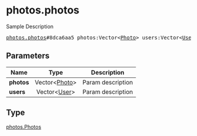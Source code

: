 # photos.photos

Sample Description

<pre>
<a href="../constructor/photos.photos.md">photos.photos</a>#8dca6aa5 photos:Vector&lt;<a href="../type/Photo.md">Photo</a>&gt; users:Vector&lt;<a href="../type/User.md">User</a>&gt; = <a href="../type/photos.Photos.md">photos.Photos</a>;
</pre>
## Parameters

| Name | Type | Description |
|------|:----:|-------------|
| **photos** | Vector&lt;<a href="../type/Photo.md">Photo</a>&gt; | Param description |
| **users** | Vector&lt;<a href="../type/User.md">User</a>&gt; | Param description |

## Type

<a href="../type/photos.Photos.md">photos.Photos</a>
